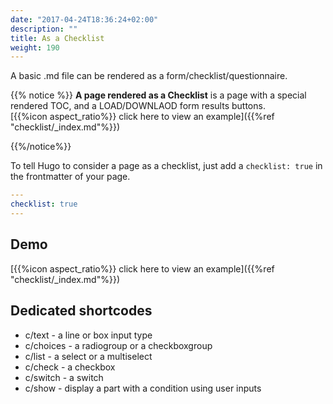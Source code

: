 ```yaml
---
date: "2017-04-24T18:36:24+02:00"
description: ""
title: As a Checklist
weight: 190
---
```


A basic .md file can be rendered as a form/checklist/questionnaire.

{{% notice %}}
**A page rendered as a Checklist** is a page with a special rendered TOC, and a LOAD/DOWNLAOD form results buttons.
\
[{{%icon aspect_ratio%}} click here to view an example]({{%ref "checklist/_index.md"%}})

{{%/notice%}}

To tell Hugo to consider a page as a checklist, just add a `checklist: true` in the frontmatter of your page.

```yaml
---
checklist: true
---
```

## Demo
[{{%icon aspect_ratio%}} click here to view an example]({{%ref "checklist/_index.md"%}})

## Dedicated shortcodes
* c/text - a line or box input type
* c/choices - a radiogroup or a checkboxgroup
* c/list - a select or a multiselect
* c/check - a checkbox
* c/switch - a switch
* c/show - display a part with a condition using user inputs
